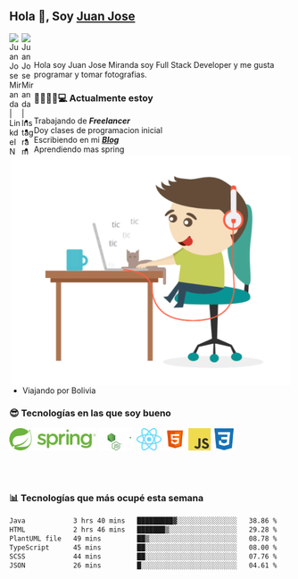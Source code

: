 ## Hola 👋, Soy [Juan Jose](http://juanjoses.me)

<a href="https://www.linkedin.com/in/juanjosemirandam/">
  <img align="left" alt="Juan Jose Miranda | LinkdeIN" width="22px" src="https://cdn.jsdelivr.net/npm/simple-icons@v3/icons/linkedin.svg" />
</a>

<a href="https://www.instagram.com/juan.jose.miranda/">
  <img align="left" alt="Juan Jose Miranda | Instagram" width="22px" src="https://cdn.jsdelivr.net/npm/simple-icons@v3/icons/instagram.svg" />
</a>

<br /> <br />

Hola soy Juan Jose Miranda soy Full Stack Developer y me gusta programar y tomar fotografias.

<img align="right" alt="GIF" src="./images/gif-juanjose.gif" width="500" max-height="320" />

### 👨‍💻🕵‍♀💻 Actualmente estoy

- Trabajando de ***Freelancer***
- Doy clases de programacion inicial
- Escribiendo en mi ***[Blog](http://juanjoses.me)***
- Aprendiendo mas spring
- Viajando por Bolivia 

### 😎 Tecnologías en las que soy bueno

<code><img alt="Spring" height="40px" src="./images/spring-icon.svg"/></code>
<code><img alt="NodeJS" height="40px" src="./images/nodejs-icon.svg" /></code>
<code><img alt="ReactJS" height="40px" src="./images/react-icon.svg" /></code>
<code><img alt="HTML5" height="40px" src="./images/html-icon.png" /></code>
<code><img alt="JavaScript" height="40px" src="./images/js-icon.png"  /></code>
<code><img alt="CSS3" height="40px" src="./images/css-icon.png" /></code>

<br/><br/>

### 📊 Tecnologías que más ocupé esta semana

<!--START_SECTION:waka-->

```text
Java            3 hrs 40 mins   █████████▓░░░░░░░░░░░░░░░   38.86 %
HTML            2 hrs 46 mins   ███████▒░░░░░░░░░░░░░░░░░   29.28 %
PlantUML file   49 mins         ██▒░░░░░░░░░░░░░░░░░░░░░░   08.78 %
TypeScript      45 mins         ██░░░░░░░░░░░░░░░░░░░░░░░   08.00 %
SCSS            44 mins         ██░░░░░░░░░░░░░░░░░░░░░░░   07.76 %
JSON            26 mins         █░░░░░░░░░░░░░░░░░░░░░░░░   04.61 %
```

<!--END_SECTION:waka-->

<!-- ### 📌🤓 Últimos artículos en mi blog -->